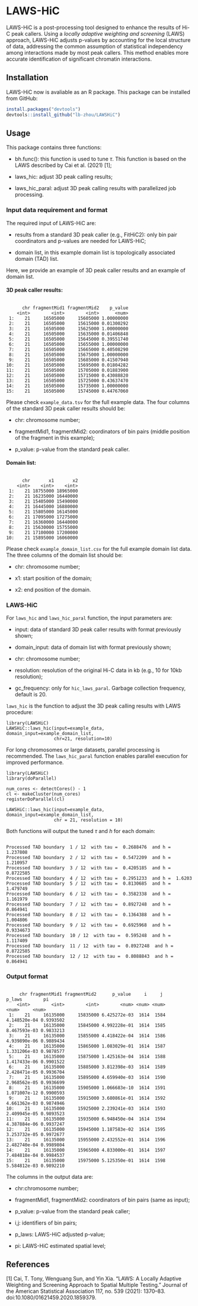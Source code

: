 # LAWS-HiC

LAWS-HiC is a post-processing tool designed to enhance the results of Hi-C peak callers. Using a *locally adaptive weighting and screening* (LAWS) approach, LAWS-HiC adjusts p-values by accounting for the local structure of data, addressing the common assumption of statistical independency among interactions made by most peak callers. This method enables more accurate identification of significant chromatin interactions.

## Installation
LAWS-HiC now is avaliable as an R package. This package can be installed from GitHub:
```r
install.packages("devtools")
devtools::install_github("lb-zhou/LAWSHiC")
```

## Usage

This package contains three functions:
* bh.func(): this function is used to tune $\tau$. This function is based on the LAWS described by Cai et al. (2021) [1];

* laws_hic: adjust 3D peak calling results;

* laws_hic_paral: adjust 3D peak calling results with parallelized job processing.

### Input data requirement and format

The required input of LAWS-HiC are:

* results from a standard 3D peak caller (e.g., FitHiC2): only bin pair coordinators and p-values are needed for LAWS-HiC;

* domain list, in this example domain list is topologically associated domain (TAD) list.

Here, we provide an example of 3D peak caller results and an example of domain list.

#### 3D peak caller results:

```{r}

      chr fragmentMid1 fragmentMid2    p_value
    <int>        <int>        <int>      <num>
 1:    21     16505000     15605000 1.00000000
 2:    21     16505000     15615000 0.01300292
 3:    21     16505000     15625000 1.00000000
 4:    21     16505000     15635000 0.01406848
 5:    21     16505000     15645000 0.39551740
 6:    21     16505000     15655000 1.00000000
 7:    21     16505000     15665000 0.40508290
 8:    21     16505000     15675000 1.00000000
 9:    21     16505000     15685000 0.41507940
10:    21     16505000     15695000 0.01804282
11:    21     16505000     15705000 0.01883900
12:    21     16505000     15715000 0.43088820
13:    21     16505000     15725000 0.43637470
14:    21     16505000     15735000 1.00000000
15:    21     16505000     15745000 0.44767060

```

Please check `example_data.tsv` for the full example data. The four columns of the standard 3D peak caller results should be:

* chr: chromosome number;

* fragmentMid1, fragmentMid2: coordinators of bin pairs (middle position of the fragment in this example);

* p_value: p-value from the standard peak caller.

#### Domain list:

```{r}

      chr       x1       x2
    <int>    <int>    <int>
 1:    21 18755000 18965000
 2:    21 16235000 16440000
 3:    21 15405000 15490000
 4:    21 16445000 16880000
 5:    21 15805000 16145000
 6:    21 17095000 17275000
 7:    21 16360000 16440000
 8:    21 15630000 15755000
 9:    21 17100000 17200000
10:    21 15895000 16060000

```

Please check `example_domain_list.csv` for the full example domain list data. The three columns of the domain list should be:

* chr: chromosome number;

* x1: start position of the domain;

* x2: end position of the domain.

### LAWS-HiC

For `laws_hic` and `laws_hic_paral` function, the input parameters are:

* input: data of standard 3D peak caller results with format previously shown;

* domain_input: data of domain list with format previously shown;

* chr: chromosome number;

* resolution: resolution of the original Hi-C data in kb (e.g., 10 for 10kb resolution);

* gc_frequency: only for `hic_laws_paral`. Garbage collection frequency, default is 20.

`laws_hic` is the function to adjust the 3D peak calling results with LAWS procedure:

```{r}
library(LAWSHiC)
LAWSHiC::laws_hic(input=example_data, domain_input=example_domain_list, 
                  chr=21, resolution=10)
```

For long chromosomes or large datasets, parallel processing is recommended. The `laws_hic_paral` function enables parallel execution for improved performance.

```{r}
library(LAWSHiC)
library(doParallel)

num_cores <- detectCores() - 1
cl <- makeCluster(num_cores)
registerDoParallel(cl)

LAWSHiC::laws_hic(input=example_data, domain_input=example_domain_list,  
                  chr = 21, resolution = 10)
```

Both functions will output the tuned $\tau$ and $h$ for each domain:

```{r}

Processed TAD boundary  1 / 12  with tau =  0.2688476  and h =  1.237808 
Processed TAD boundary  2 / 12  with tau =  0.5472209  and h =  1.210957 
Processed TAD boundary  3 / 12  with tau =  0.4205185  and h =  0.8722585 
Processed TAD boundary  4 / 12  with tau =  0.2951233  and h =  1.6203 
Processed TAD boundary  5 / 12  with tau =  0.8130685  and h =  1.479749 
Processed TAD boundary  6 / 12  with tau =  0.3582338  and h =  1.161979 
Processed TAD boundary  7 / 12  with tau =  0.8927248  and h =  0.864941 
Processed TAD boundary  8 / 12  with tau =  0.1364388  and h =  1.004806 
Processed TAD boundary  9 / 12  with tau =  0.6925968  and h =  0.9334673 
Processed TAD boundary  10 / 12  with tau =  0.595248  and h =  1.117409 
Processed TAD boundary  11 / 12  with tau =  0.8927248  and h =  0.8722585 
Processed TAD boundary  12 / 12  with tau =  0.8088843  and h =  0.864941

```

### Output format

```{r}

     chr fragmentMid1 fragmentMid2      p_value     i     j       p_laws        pi
    <int>        <int>        <int>        <num> <num> <num>        <num>     <num>
 1:    21     16135000     15835000 6.425272e-03  1614  1584 4.148520e-04 0.9393502
 2:    21     16135000     15845000 4.992228e-01  1614  1585 8.467593e-03 0.9833213
 3:    21     16135000     15855000 4.418422e-04  1614  1586 4.939890e-06 0.9889434
 4:    21     16135000     15865000 1.083029e-01  1614  1587 1.331206e-03 0.9878577
 5:    21     16135000     15875000 1.425163e-04  1614  1588 1.417433e-06 0.9901522
 6:    21     16135000     15885000 3.812398e-03  1614  1589 2.428471e-05 0.9936704
 7:    21     16135000     15895000 4.659940e-03  1614  1590 2.968562e-05 0.9936699
 8:    21     16135000     15905000 1.066683e-10  1614  1591 1.071007e-12 0.9900593
 9:    21     16135000     15915000 3.680861e-01  1614  1592 4.661362e-03 0.9874946
10:    21     16135000     15925000 2.239241e-03  1614  1593 2.409945e-05 0.9893523
11:    21     16135000     15935000 6.948450e-04  1614  1594 4.387884e-06 0.9937247
12:    21     16135000     15945000 1.187583e-02  1614  1595 3.253732e-05 0.9972677
13:    21     16135000     15955000 2.432552e-01  1614  1596 2.482740e-04 0.9989804
14:    21     16135000     15965000 4.833000e-01  1614  1597 7.484818e-04 0.9984537
15:    21     16135000     15975000 5.125350e-01  1614  1598 5.584812e-03 0.9892210

```

The columns in the output data are: 

* chr:chromosome number;

* fragmentMid1, fragmentMid2: coordinators of bin pairs (same as input);

* p_value: p-value from the standard peak caller;

* i,j: identifiers of bin pairs;

* p_laws: LAWS-HiC adjusted p-value;

* pi: LAWS-HiC estimated spatial level;

## References
[1] Cai, T. Tony, Wenguang Sun, and Yin Xia. “LAWS: A Locally Adaptive Weighting and Screening Approach to Spatial Multiple Testing.” Journal of the American Statistical Association 117, no. 539 (2021): 1370–83. doi:10.1080/01621459.2020.1859379.
